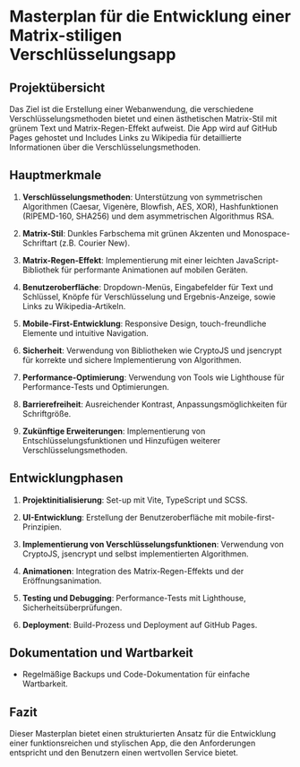 # Masterplan für die Entwicklung einer Matrix-stiligen Verschlüsselungsapp

## Projektübersicht

Das Ziel ist die Erstellung einer Webanwendung, die verschiedene Verschlüsselungsmethoden bietet und einen ästhetischen Matrix-Stil mit grünem Text und Matrix-Regen-Effekt aufweist. Die App wird auf GitHub Pages gehostet und Includes Links zu Wikipedia für detaillierte Informationen über die Verschlüsselungsmethoden.

## Hauptmerkmale

1. **Verschlüsselungsmethoden**: Unterstützung von symmetrischen Algorithmen (Caesar, Vigenère, Blowfish, AES, XOR), Hashfunktionen (RIPEMD-160, SHA256) und dem asymmetrischen Algorithmus RSA.

2. **Matrix-Stil**: Dunkles Farbschema mit grünen Akzenten und Monospace-Schriftart (z.B. Courier New).

3. **Matrix-Regen-Effekt**: Implementierung mit einer leichten JavaScript-Bibliothek für performante Animationen auf mobilen Geräten.

4. **Benutzeroberfläche**: Dropdown-Menüs, Eingabefelder für Text und Schlüssel, Knöpfe für Verschlüsselung und Ergebnis-Anzeige, sowie Links zu Wikipedia-Artikeln.

5. **Mobile-First-Entwicklung**: Responsive Design, touch-freundliche Elemente und intuitive Navigation.

6. **Sicherheit**: Verwendung von Bibliotheken wie CryptoJS und jsencrypt für korrekte und sichere Implementierung von Algorithmen.

7. **Performance-Optimierung**: Verwendung von Tools wie Lighthouse für Performance-Tests und Optimierungen.

8. **Barrierefreiheit**: Ausreichender Kontrast, Anpassungsmöglichkeiten für Schriftgröße.

9. **Zukünftige Erweiterungen**: Implementierung von Entschlüsselungsfunktionen und Hinzufügen weiterer Verschlüsselungsmethoden.

## Entwicklungphasen

1. **Projektinitialisierung**: Set-up mit Vite, TypeScript und SCSS.

2. **UI-Entwicklung**: Erstellung der Benutzeroberfläche mit mobile-first-Prinzipien.

3. **Implementierung von Verschlüsselungsfunktionen**: Verwendung von CryptoJS, jsencrypt und selbst implementierten Algorithmen.

4. **Animationen**: Integration des Matrix-Regen-Effekts und der Eröffnungsanimation.

5. **Testing und Debugging**: Performance-Tests mit Lighthouse, Sicherheitsüberprüfungen.

6. **Deployment**: Build-Prozess und Deployment auf GitHub Pages.

## Dokumentation und Wartbarkeit

- Regelmäßige Backups und Code-Dokumentation für einfache Wartbarkeit.

## Fazit

Dieser Masterplan bietet einen strukturierten Ansatz für die Entwicklung einer funktionsreichen und stylischen App, die den Anforderungen entspricht und den Benutzern einen wertvollen Service bietet.